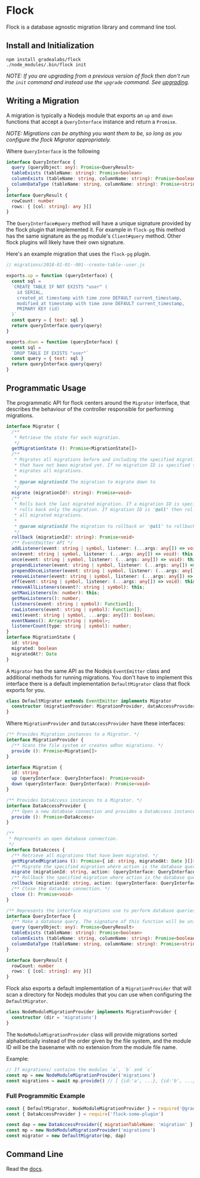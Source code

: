 # Flock

Flock is a database agnostic migration library and command line tool.

## Install and Initialization

```
npm install gradealabs/flock
./node_modules/.bin/flock init
```

*NOTE: If you are upgrading from a previous version of flock then don't run the
`init` command and instead use the `upgrade` command. See [upgrading](./UPGRADING.md).*

## Writing a Migration

A migration is typically a Nodejs module that exports an `up` and `down`
functions that accept a `QueryInterface` instance and return a `Promise`.

*NOTE: Migrations can be anything you want them to be, so long as you configure
the flock Migrator appropriately.*

Where `QueryInterface` is the following
```ts
interface QueryInterface {
  query (queryObject: any): Promise<QueryResult>
  tableExists (tableName: string): Promise<boolean>
  columnExists (tableName: string, columnName: string): Promise<boolean>
  columnDataType (tableName: string, columnName: string): Promise<string|null>
}
interface QueryResult {
  rowCount: number
  rows: { [col: string]: any }[]
}
```

The `QueryInterface#query` method will have a unique signature provided by the
flock plugin that implemented it. For example in `flock-pg` this method has the
same signature as the `pg` module's `Client#query` method. Other flock plugins
will likely have their own signature.

Here's an example migration that uses the `flock-pg` plugin.

```js
// migrations/2018-01-01--001--create-table--user.js

exports.up = function (queryInterface) {
  const sql =
  `CREATE TABLE IF NOT EXISTS "user" (
    id SERIAL,
    created_at timestamp with time zone DEFAULT current_timestamp,
    modified_at timestamp with time zone DEFAULT current_timestamp,
    PRIMARY KEY (id)
  )`
  const query = { text: sql }
  return queryInterface.query(query)
}

exports.down = function (queryInterface) {
  const sql =
  `DROP TABLE IF EXISTS "user"`
  const query = { text: sql }
  return queryInterface.query(query)
}
```

## Programmatic Usage

The programmatic API for flock centers around the `Migrator` interface, that
describes the behaviour of the controller responsible for performing
migrations.

```ts
interface Migrator {
  /**
   * Retrieve the state for each migration.
   */
  getMigrationState (): Promise<MigrationState[]>
  /**
   * Migrates all migrations before and including the specified migration ID
   * that have not been migrated yet. If no migration ID is specified then
   * migrates all migrations.
   *
   * @param migrationId The migration to migrate down to
   */
  migrate (migrationId?: string): Promise<void>
  /**
   * Rolls back the last migrated migration. If a migration ID is specified then
   * rolls back only the migration. If migration ID is '@all' then rolls back
   * all migrated migrations.
   *
   * @param migrationId The migration to rollback or '@all' to rollback all migrated migrations
   */
  rollback (migrationId?: string): Promise<void>
  /** EventEmitter API */
  addListener(event: string | symbol, listener: (...args: any[]) => void): this;
  on(event: string | symbol, listener: (...args: any[]) => void): this;
  once(event: string | symbol, listener: (...args: any[]) => void): this;
  prependListener(event: string | symbol, listener: (...args: any[]) => void): this;
  prependOnceListener(event: string | symbol, listener: (...args: any[]) => void): this;
  removeListener(event: string | symbol, listener: (...args: any[]) => void): this;
  off(event: string | symbol, listener: (...args: any[]) => void): this;
  removeAllListeners(event?: string | symbol): this;
  setMaxListeners(n: number): this;
  getMaxListeners(): number;
  listeners(event: string | symbol): Function[];
  rawListeners(event: string | symbol): Function[];
  emit(event: string | symbol, ...args: any[]): boolean;
  eventNames(): Array<string | symbol>;
  listenerCount(type: string | symbol): number;
}
interface MigrationState {
  id: string
  migrated: boolean
  migratedAt?: Date
}
```

A `Migrator` has the same API as the Nodejs `EventEmitter` class and additional
methods for running migrations. You don't have to implement this interface there
is a default implementation `DefaultMigrator` class that flock exports for you.

```ts
class DefaultMigrator extends EventEmitter implements Migrator
  constructor (migrationProvider: MigrationProvider, dataAccessProvider: DataAccessProvider)
}
```

Where `MigrationProvider` and `DataAccessProvider` have these interfaces:

```ts
/** Provides Migration instances to a Migrator. */
interface MigrationProvider {
  /** Scans the file system or creates adhoc migrations. */
  provide (): Promise<Migration[]>
}

interface Migration {
  id: string
  up (queryInterface: QueryInterface): Promise<void>
  down (queryInterface: QueryInterface): Promise<void>
}

/** Provides DataAccess instances to a Migrator. */
interface DataAccessProvider {
  /** Open a new database connection and provides a DataAccess instance. */
  provide (): Promise<DataAccess>
}

/**
 * Represents an open database connection.
 */
interface DataAccess {
  /** Retrieve all migrations that have been migrated. */
  getMigratedMigrations (): Promise<{ id: string, migratedAt: Date }[]>
  /** Migrate the specified migration where action is the database queries to run. */
  migrate (migrationId: string, action: (queryInterface: QueryInterface) => Promise<void>): Promise<void>
  /** Rollback the specified migration where action is the database queries to run. */
  rollback (migrationId: string, action: (queryInterface: QueryInterface) => Promise<void>): Promise<void>
  /** Close the database connection. */
  close (): Promise<void>
}

/** Represents the interface migrations use to perform database queries. */
interface QueryInterface {
  /** Make a database query. The signature of this function will be unique for each flock plugin. */
  query (queryObject: any): Promise<QueryResult>
  tableExists (tableName: string): Promise<boolean>
  columnExists (tableName: string, columnName: string): Promise<boolean>
  columnDataType (tableName: string, columnName: string): Promise<string|null>
}

interface QueryResult {
  rowCount: number
  rows: { [col: string]: any }[]
}
```

Flock also exports a default implementation of a `MigrationProvider` that will
scan a directory for Nodejs modules that you can use when configuring the
`DefaultMigrator`.

```ts
class NodeModuleMigrationProvider implements MigrationProvider {
  constructor (dir = 'migrations')
}
```

The `NodeModuleMigrationProvider` class will provide migrations sorted
alphabetically instead of the order given by the file system, and the module ID
will be the basename with no extension from the module file name.

Example:
```js
// If migrations/ contains the modules `a`, `b` and `c`
const mp = new NodeModuleMigrationProvider('migrations')
const migrations = await mp.provide() // [ {id:'a', ...}, {id:'b', ...}, {id:'c', ...} ]
```

### Full Programmitic Example

```js
const { DefaultMigrator, NodeModuleMigrationProvider } = require('@gradealabs/flock')
const { DataAccessProvider } = require('flock-some-plugin')

const dap = new DataAccessProvider({ migrationTableName: 'migration' })
const mp = new NodeModuleMigrationProvider('migrations')
const migrator = new DefaultMigrator(mp, dap)
```

## Command Line

Read the [docs](./COMMAND_LINE.md).
